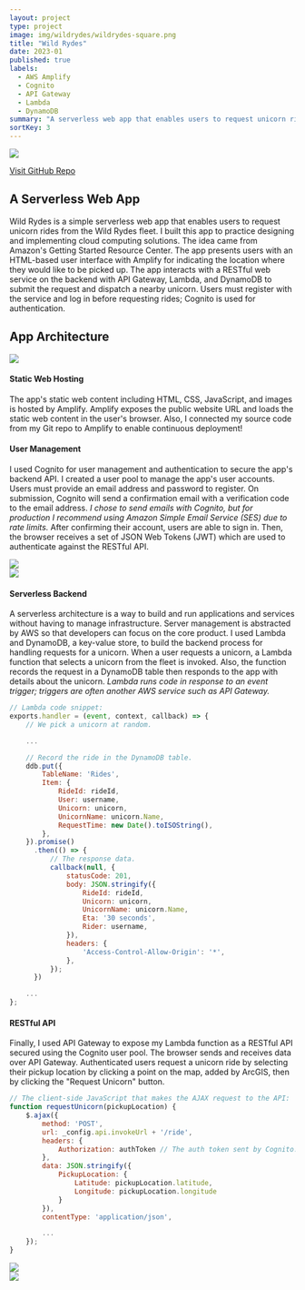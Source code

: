 ```yaml
---
layout: project
type: project
image: img/wildrydes/wildrydes-square.png
title: "Wild Rydes"
date: 2023-01
published: true
labels:
  - AWS Amplify
  - Cognito
  - API Gateway
  - Lambda
  - DynamoDB
summary: "A serverless web app that enables users to request unicorn rides."
sortKey: 3
---
```


<img class="img-fluid" src="../img/wildrydes/wildrydes-home-page.png">

[Visit GitHub Repo](https://github.com/guanhongl/wildrydes-site)

## A Serverless Web App

Wild Rydes is a simple serverless web app that enables users to request unicorn rides from the Wild Rydes fleet. I built this app to practice designing and implementing cloud computing solutions. The idea came from Amazon's Getting Started Resource Center. The app presents users with an HTML-based user interface with Amplify for indicating the location where they would like to be picked up. The app interacts with a RESTful web service on the backend with API Gateway, Lambda, and DynamoDB to submit the request and dispatch a nearby unicorn. Users must register with the service and log in before requesting rides; Cognito is used for authentication. 

## App Architecture

<img class="img-fluid" src="../img/wildrydes/wildrydes-architecture.png">

#### Static Web Hosting

The app's static web content including HTML, CSS, JavaScript, and images is hosted by Amplify. Amplify exposes the public website URL and loads the static web content in the user's browser. Also, I connected my source code from my Git repo to Amplify to enable continuous deployment! 

#### User Management

I used Cognito for user management and authentication to secure the app's backend API. I created a user pool to manage the app's user accounts. Users must provide an email address and password to register. On submission, Cognito will send a confirmation email with a verification code to the email address. *I chose to send emails with Cognito, but for production I recommend using Amazon Simple Email Service (SES) due to rate limits.* After confirming their account, users are able to sign in. Then, the browser receives a set of JSON Web Tokens (JWT) which are used to authenticate against the RESTful API. 

<div class="container text-center">
  <div class="row">
    <div class="col">
      <img src="../img/wildrydes/wildrydes-register-page.png" class="img-fluid">
    </div>
    <div class="col">
      <img src="../img/wildrydes/wildrydes-verify-page.png" class="img-fluid">
    </div>
  </div>
</div>

#### Serverless Backend

A serverless architecture is a way to build and run applications and services without having to manage infrastructure. Server management is abstracted by AWS so that developers can focus on the core product. I used Lambda and DynamoDB, a key-value store, to build the backend process for handling requests for a unicorn. When a user requests a unicorn, a Lambda function that selects a unicorn from the fleet is invoked. Also, the function records the request in a DynamoDB table then responds to the app with details about the unicorn. *Lambda runs code in response to an event trigger; triggers are often another AWS service such as API Gateway.* 

```js
// Lambda code snippet:
exports.handler = (event, context, callback) => {
    // We pick a unicorn at random.

    ...

    // Record the ride in the DynamoDB table.
    ddb.put({
        TableName: 'Rides',
        Item: {
            RideId: rideId,
            User: username,
            Unicorn: unicorn,
            UnicornName: unicorn.Name,
            RequestTime: new Date().toISOString(),
        },
    }).promise()
      .then(() => {
          // The response data.
          callback(null, {
              statusCode: 201,
              body: JSON.stringify({
                  RideId: rideId,
                  Unicorn: unicorn,
                  UnicornName: unicorn.Name,
                  Eta: '30 seconds',
                  Rider: username,
              }),
              headers: {
                  'Access-Control-Allow-Origin': '*',
              },
          });
      })

    ...
};
```

#### RESTful API

Finally, I used API Gateway to expose my Lambda function as a RESTful API secured using the Cognito user pool. The browser sends and receives data over API Gateway. Authenticated users request a unicorn ride by selecting their pickup location by clicking a point on the map, added by ArcGIS, then by clicking the "Request Unicorn" button. 

```js
// The client-side JavaScript that makes the AJAX request to the API:
function requestUnicorn(pickupLocation) {
    $.ajax({
        method: 'POST',
        url: _config.api.invokeUrl + '/ride',
        headers: {
            Authorization: authToken // The auth token sent by Cognito.
        },
        data: JSON.stringify({
            PickupLocation: {
                Latitude: pickupLocation.latitude,
                Longitude: pickupLocation.longitude
            }
        }),
        contentType: 'application/json',

        ...
    });
}
```

<div class="container text-center">
  <div class="row">
    <div class="col">
      <img src="../img/wildrydes/wildrydes-ride-page.png" class="img-fluid">
    </div>
    <div class="col">
      <img src="../img/wildrydes/wildrydes-unicorn.png" class="img-fluid">
    </div>
  </div>
</div>
